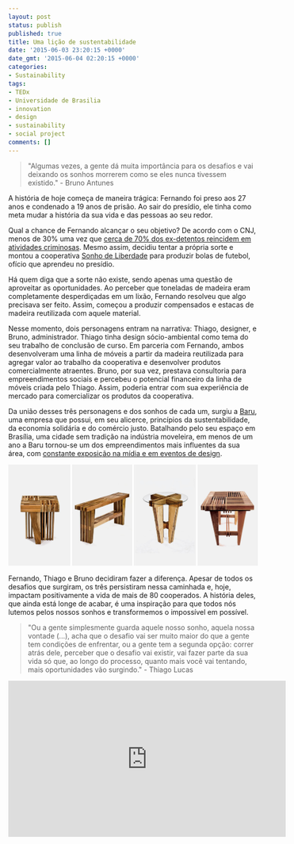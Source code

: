 ```yaml
---
layout: post
status: publish
published: true
title: Uma lição de sustentabilidade
date: '2015-06-03 23:20:15 +0000'
date_gmt: '2015-06-04 02:20:15 +0000'
categories:
- Sustainability
tags:
- TEDx
- Universidade de Brasilia
- innovation
- design
- sustainability
- social project
comments: []
---
```

>"Algumas vezes, a gente dá muita importância para os desafios e vai deixando os sonhos morrerem como se eles nunca tivessem existido." - Bruno Antunes

A história de hoje começa de maneira trágica: Fernando foi preso aos 27 anos e condenado a 19 anos de prisão. Ao sair do presídio, ele tinha como meta mudar a história da sua vida e das pessoas ao seu redor.

Qual a chance de Fernando alcançar o seu objetivo? De acordo com o CNJ, menos de 30% uma vez que [cerca de 70% dos ex-detentos reincidem em atividades criminosas](http://noticias.r7.com/cidades/juristas-estimam-em-70-a-reincidencia-nos-presidios-brasileiros-21012014). Mesmo assim, decidiu tentar a própria sorte e montou a cooperativa [Sonho de Liberdade](https://www.facebook.com/pages/Cooperativa-Sonho-de-Liberdade/405490219546374?fref=ts) para produzir bolas de futebol, ofício que aprendeu no presídio.

Há quem diga que a sorte não existe, sendo apenas uma questão de aproveitar as oportunidades. Ao perceber que toneladas de madeira eram completamente desperdiçadas em um lixão, Fernando resolveu que algo precisava ser feito. Assim, começou a produzir compensados e estacas de madeira reutilizada com aquele material.

Nesse momento, dois personagens entram na narrativa: Thiago, designer, e Bruno, administrador. Thiago tinha design sócio-ambiental como tema do seu trabalho de conclusão de curso. Em parceria com Fernando, ambos desenvolveram uma linha de móveis a partir da madeira reutilizada para agregar valor ao trabalho da cooperativa e desenvolver produtos comercialmente atraentes. Bruno, por sua vez, prestava consultoria para empreendimentos sociais e percebeu o potencial financeiro da linha de móveis criada pelo Thiago. Assim, poderia entrar com sua experiência de mercado para comercializar os produtos da cooperativa.

Da união desses três personagens e dos sonhos de cada um, surgiu a [Baru](http://barudesign.com.br/), uma empresa que possui, em seu alicerce, princípios da sustentabilidade, da economia solidária e do comércio justo. Batalhando pelo seu espaço em Brasília, uma cidade sem tradição na indústria moveleira, em menos de um ano a Baru tornou-se um dos empreendimentos mais influentes da sua área, com [constante exposição na mídia e em eventos de design](http://barudesign.com.br/midia/).

![Baru](/assets/images/baru-moveis.jpg)

Fernando, Thiago e Bruno decidiram fazer a diferença. Apesar de todos os desafios que surgiram, os três persistiram nessa caminhada e, hoje, impactam positivamente a vida de mais de 80 cooperados. A história deles, que ainda está longe de acabar, é uma inspiração para que todos nós lutemos pelos nossos sonhos e transformemos o impossível em possível.


>"Ou a gente simplesmente guarda aquele nosso sonho, aquela nossa vontade (...), acha que o desafio vai ser muito maior do que a gente tem condições de enfrentar, ou a gente tem a segunda opção: correr atrás dele, perceber que o desafio vai existir, vai fazer parte da sua vida só que, ao longo do processo, quanto mais você vai tentando, mais oportunidades vão surgindo." - Thiago Lucas

<center><iframe width="560" height="315" src="https://www.youtube.com/embed/BSJdsAHVAVY" frameborder="0" allowfullscreen></iframe></center>

